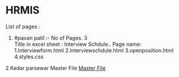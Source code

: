 # HRMIS

List of pages : 



1. #pavan patil :-  No of Pages. 3   
Title in excel sheet :  Interview Schdule..
Page name:
1.Interviewform.html
2.Interviewschdule.html
3.openposition.html
4.styles.css

2.Kedar parsewar 
Master File
<a href="https://github.com/curiosaurus/HRMIS/blob/master/masterfile.html">Master File</a>
